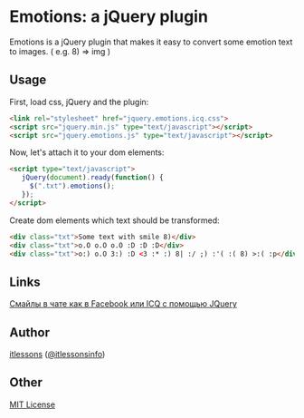 # Emotions: a jQuery plugin

Emotions is a jQuery plugin that makes it easy to convert some emotion text to images. ( e.g. 8) => img )

## Usage

First, load css, jQuery and the plugin:

```html
<link rel="stylesheet" href="jquery.emotions.icq.css">
<script src="jquery.min.js" type="text/javascript"></script>
<script src="jquery.emotions.js" type="text/javascript"></script>
```

Now, let's attach it to your dom elements:

```html
<script type="text/javascript">
   jQuery(document).ready(function() {
     $(".txt").emotions();
   });
</script>
```

Create dom elements which text should be transformed:

```html
<div class="txt">Some text with smile 8)</div>
<div class="txt">o.O o.O o.O :D :D :D</div>
<div class="txt">o:) o.O 3:) :D <3 :* :) 8| :/ ;) :'( :( 8) >:( :p</div>
```

## Links
[Смайлы в чате как в Facebook или ICQ c помощью JQuery](http://www.itlessons.info/javascript/facebook-or-icq-jquery-emotions-plugin/)

## Author
[itlessons](http://www.itlessons.info) ([@itlessonsinfo](http://twitter.com/itlessonsinfo))

## Other
[MIT License](http://www.opensource.org/licenses/mit-license.php)